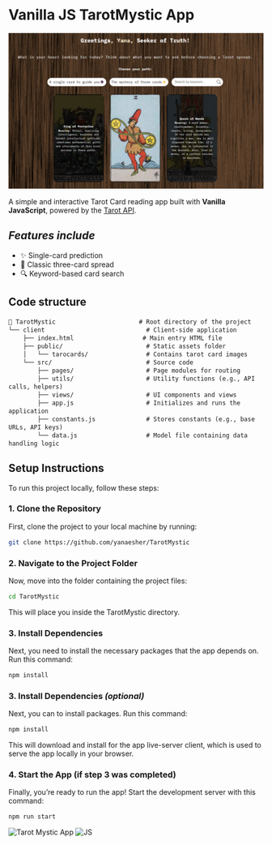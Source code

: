# Vanilla JS TarotMystic App

![Tarot Mystic App Demo](client/public/demo.png)

A simple and interactive Tarot Card reading app built with **Vanilla JavaScript**, powered by the [Tarot API](https://tarotapi.dev).

## _Features include_

- ✨ Single-card prediction
- 🔮 Classic three-card spread
- 🔍 Keyword-based card search

## Code structure

```text
📁 TarotMystic                       # Root directory of the project
└── client                            # Client-side application
    ├── index.html                   # Main entry HTML file
    ├── public/                       # Static assets folder
    │   └── tarocards/                # Contains tarot card images
    └── src/                          # Source code
        ├── pages/                    # Page modules for routing
        ├── utils/                    # Utility functions (e.g., API calls, helpers)
        ├── views/                    # UI components and views
        ├── app.js                    # Initializes and runs the application
        ├── constants.js              # Stores constants (e.g., base URLs, API keys)
        └── data.js                   # Model file containing data handling logic

```

## Setup Instructions

To run this project locally, follow these steps:

### 1. Clone the Repository

First, clone the project to your local machine by running:

```bash
git clone https://github.com/yanaesher/TarotMystic
```

### 2. Navigate to the Project Folder

Now, move into the folder containing the project files:

```bash
cd TarotMystic
```

This will place you inside the TarotMystic directory.

### 3. Install Dependencies

Next, you need to install the necessary packages that the app depends on. Run this command:

```bash
npm install
```

### 3. Install Dependencies _(optional)_

Next, you can to install packages. Run this command:

```bash
npm install
```

This will download and install for the app live-server client, which is used to serve the app locally in your browser.

### 4. Start the App (if step 3 was completed)

Finally, you’re ready to run the app! Start the development server with this command:

```bash
npm run start
```

![Tarot Mystic App](https://user-images.githubusercontent.com/55986532/155530124-ef2d21d9-5399-498e-b2fa-2b34ae66cd59.svg) ![JS](https://user-images.githubusercontent.com/55986532/155530136-03972f18-74a2-47a4-97ea-876411c2ee4a.svg)
